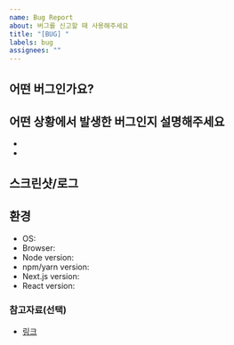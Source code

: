 ```yaml
---
name: Bug Report
about: 버그를 신고할 때 사용해주세요
title: "[BUG] "
labels: bug
assignees: ""
---
```


## 어떤 버그인가요?

<!-- 어떤 버그인지 간단하게 작성해주세요 -->

## 어떤 상황에서 발생한 버그인지 설명해주세요

<!-- 버그에 대해 더 구체적으로 작성해주세요 -->

-
-

## 스크린샷/로그

<!-- 버그를 확인할 수 있는 스크린샷이나 로그를 첨부해주세요 -->

## 환경

<!-- 어떤 환경에서 개발하고 있는지 작성해주세요 -->

- OS:
- Browser:
- Node version:
- npm/yarn version:
- Next.js version:
- React version:

### 참고자료(선택)

<!-- 문서, 링크, API 명세 등 참고자료를 첨부해주세요 -->

- [링크](link)
